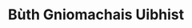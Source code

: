 ---
title: "Bùth Gniomachais Uibhist"
url: /isle-of-south-uist/buth-gniomachais-uibhist/
shop: gift
---
